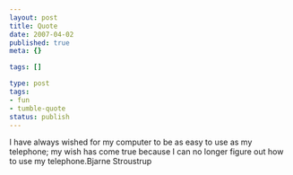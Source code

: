 ```yaml
---
layout: post
title: Quote
date: 2007-04-02
published: true
meta: {}

tags: []

type: post
tags:
- fun
- tumble-quote
status: publish
---
```

<!-- blockquote  -->I have always wished for my computer to be as easy to use as my telephone; my wish has come true because I can no longer figure out how to use my telephone.<!-- endblockquote  -->Bjarne Stroustrup
